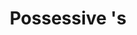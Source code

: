 ---
title: "Possessive 's"
layout: revealjs-structure
script:
- "O/A dono/a primeiro."
- "O objeto em seguida, com um ‘s"
- "O livro de Maria. Maria's book"
examples:
- "Casa do meu irmão"
- "Casa do John"
- "Casa da Emily"
- "Casa da minha mãe"
- "Casa dos meus amigos"
- "Casa do Pelé"
---
